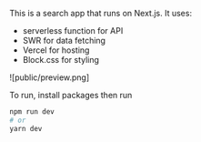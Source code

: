 This is a search app that runs on Next.js. It uses: 

- serverless function for API
- SWR for data fetching
- Vercel for hosting 
- Block.css for styling 

![public/preview.png]

To run, install packages then run 

```bash
npm run dev
# or
yarn dev
``` 
